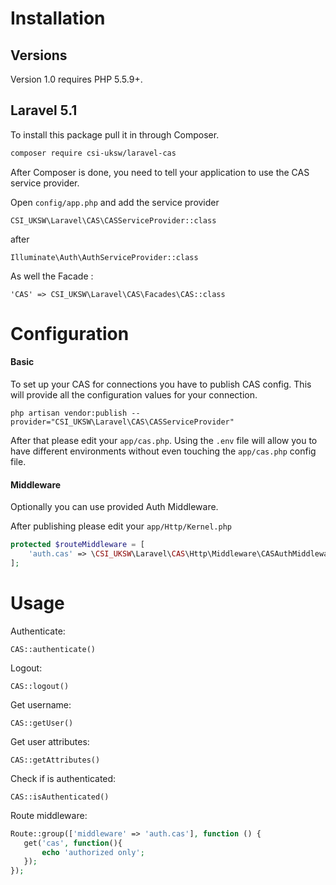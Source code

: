 Installation
============

Versions
---------
Version 1.0 requires PHP 5.5.9+.

Laravel 5.1
---------

To install this package pull it in through Composer.

```bash
composer require csi-uksw/laravel-cas
```

After Composer is done, you need to tell your application to use the CAS service provider.

Open `config/app.php` and add the service provider

`CSI_UKSW\Laravel\CAS\CASServiceProvider::class`

after

`Illuminate\Auth\AuthServiceProvider::class`

As well the Facade :

`'CAS' => CSI_UKSW\Laravel\CAS\Facades\CAS::class`

Configuration
=============

#### Basic

To set up your CAS for connections you have to publish CAS config. This will provide all the configuration values for your connection.

```
php artisan vendor:publish --provider="CSI_UKSW\Laravel\CAS\CASServiceProvider"
```

After that please edit your `app/cas.php`. Using the `.env` file will allow you to have different environments without even touching the `app/cas.php` config file.

#### Middleware

Optionally you can use provided Auth Middleware.

After publishing please edit your `app/Http/Kernel.php`
```php
protected $routeMiddleware = [
    'auth.cas' => \CSI_UKSW\Laravel\CAS\Http\Middleware\CASAuthMiddleware::class
];
```

Usage
======

Authenticate:

`CAS::authenticate()`

Logout:

`CAS::logout()`

Get username:

`CAS::getUser()`

Get user attributes:

`CAS::getAttributes()`

Check if is authenticated:

`CAS::isAuthenticated()`

Route middleware:

```php
Route::group(['middleware' => 'auth.cas'], function () {
   get('cas', function(){
       echo 'authorized only';
   });
});
```